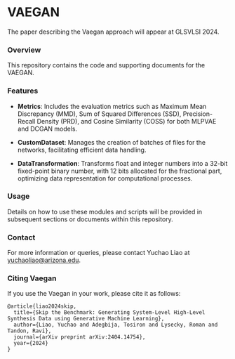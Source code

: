 # VAEGAN

The paper describing the Vaegan approach will appear at GLSVLSI 2024.

### Overview
This repository contains the code and supporting documents for the VAEGAN.

### Features
- **Metrics**: Includes the evaluation metrics such as Maximum Mean Discrepancy (MMD), Sum of Squared Differences (SSD), Precision-Recall Density (PRD), and Cosine Similarity (COSS) for both MLPVAE and DCGAN models.

- **CustomDataset**: Manages the creation of batches of files for the networks, facilitating efficient data handling.

- **DataTransformation**: Transforms float and integer numbers into a 32-bit fixed-point binary number, with 12 bits allocated for the fractional part, optimizing data representation for computational processes.

### Usage
Details on how to use these modules and scripts will be provided in subsequent sections or documents within this repository.

### Contact
For more information or queries, please contact Yuchao Liao at [yuchaoliao@arizona.edu](mailto:yuchaoliao@arizona.edu).

### Citing Vaegan
If you use the Vaegan in your work, please cite it as follows:

```
@article{liao2024skip,
  title={Skip the Benchmark: Generating System-Level High-Level Synthesis Data using Generative Machine Learning},
  author={Liao, Yuchao and Adegbija, Tosiron and Lysecky, Roman and Tandon, Ravi},
  journal={arXiv preprint arXiv:2404.14754},
  year={2024}
}
```

